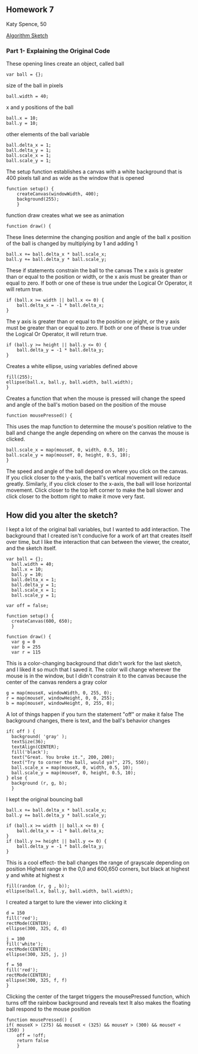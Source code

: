 ## Homework 7
Katy Spence, 50

[Algorithm Sketch](https://katyspence.github.io/120-work/hw-7/)

### Part 1- Explaining the Original Code

These opening lines create an object, called ball

    var ball = {};

size of the ball in pixels

    ball.width = 40;

x and y positions of the ball

    ball.x = 10;
    ball.y = 10;

other elements of the ball variable

    ball.delta_x = 1;
    ball.delta_y = 1;
    ball.scale_x = 1;
    ball.scale_y = 1;

The setup function establishes a canvas with a white background that is 400 pixels tall and as wide as the window that is opened

    function setup() {
        createCanvas(windowWidth, 400);
        background(255);
        }

function draw creates what we see as animation

    function draw() {

These lines determine the changing position and angle of the ball x position of the ball is changed by multiplying by 1 and adding 1

    ball.x += ball.delta_x * ball.scale_x;
    ball.y += ball.delta_y * ball.scale_y;

These if statements constrain the ball to the canvas
The x axis is greater than or equal to the position or width, or the x axis must be greater than or equal to zero. If both or one of these is true under the Logical Or Operator, it will return true.

    if (ball.x >= width || ball.x <= 0) {
        ball.delta_x = -1 * ball.delta_x;
    }
The y axis is greater than or equal to the position or jeight, or the y axis must be greater than or equal to zero. If both or one of these is true under the Logical Or Operator, it will return true.

    if (ball.y >= height || ball.y <= 0) {
        ball.delta_y = -1 * ball.delta_y;
    }

Creates a white ellipse, using variables defined above

    fill(255);
    ellipse(ball.x, ball.y, ball.width, ball.width);
    }

Creates a function that when the mouse is pressed will change the speed and angle of the ball's motion based on the position of the mouse

    function mousePressed() {

This uses the map function to determine the mouse's position relative to the ball and change the angle depending on where on the canvas the mouse is clicked.

    ball.scale_x = map(mouseX, 0, width, 0.5, 10);
    ball.scale_y = map(mouseY, 0, height, 0.5, 10);
    }

The speed and angle of the ball depend on where you click on the canvas. If you click closer to the y-axis, the ball's vertical movement will reduce greatly. Similarly, if you click closer to the x-axis, the ball will lose horizontal movement. Click closer to the top left corner to make the ball slower and click closer to the bottom right to make it move very fast.

## How did you alter the sketch?

I kept a lot of the original ball variables, but I wanted to add interaction. The background that I created isn't conducive for a work of art that creates itself over time, but I like the interaction that can between the viewer, the creator, and the sketch itself.

    var ball = {};
      ball.width = 40;
      ball.x = 10;
      ball.y = 10;
      ball.delta_x = 1;
      ball.delta_y = 1;
      ball.scale_x = 1;
      ball.scale_y = 1;

    var off = false;

    function setup() {
      createCanvas(600, 650);
      }

    function draw() {
      var g = 0
      var b = 255
      var r = 115

This is a color-changing background that didn't work for the last sketch, and I liked it so much that I saved it.
The color will change wherever the mouse is in the window, but I didn't constrain it to the canvas because the center of the canvas renders a gray color

    g = map(mouseX, windowWidth, 0, 255, 0);
    r = map(mouseY, windowHeight, 0, 0, 255);
    b = map(mouseY, windowHeight, 0, 255, 0);

A lot of things happen if you turn the statement "off" or make it false
The background changes, there is text, and the ball's behavior changes

    if( off ) {
      background( 'gray' );
      textSize(36);
      textAlign(CENTER);
      fill('black');
      text("Great. You broke it.", 200, 200);
      text("Try to corner the ball, would ya?", 275, 550);
      ball.scale_x = map(mouseX, 0, width, 0.5, 10);
      ball.scale_y = map(mouseY, 0, height, 0.5, 10);
    } else {
      background (r, g, b);
      }

I kept the original bouncing ball

    ball.x += ball.delta_x * ball.scale_x;
    ball.y += ball.delta_y * ball.scale_y;

    if (ball.x >= width || ball.x <= 0) {
        ball.delta_x = -1 * ball.delta_x;
    }
    if (ball.y >= height || ball.y <= 0) {
        ball.delta_y = -1 * ball.delta_y;
    }

This is a cool effect- the ball changes the range of grayscale depending on position
Highest range in the 0,0 and 600,650 corners, but black at highest y and white at highest x

    fill(random (r, g , b));
    ellipse(ball.x, ball.y, ball.width, ball.width);

I created a target to lure the viewer into clicking it

    d = 150
    fill('red');
    rectMode(CENTER);
    ellipse(300, 325, d, d)

    j = 100
    fill('white');
    rectMode(CENTER);
    ellipse(300, 325, j, j)

    f = 50
    fill('red');
    rectMode(CENTER);
    ellipse(300, 325, f, f)
    }

Clicking the center of the target triggers the mousePressed function, which turns off the rainbow background and reveals text
It also makes the floating ball respond to the mouse position

    function mousePressed() {
    if( mouseX > (275) && mouseX < (325) && mouseY > (300) && mouseY < (350) )
        off = !off;
        return false
        }
